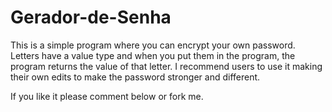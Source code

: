 # Gerador-de-Senha
This is a simple program where you can encrypt your own password.  Letters have a value type and when you put them in the program, the program returns the value of that letter.  I recommend users to use it making their own edits to make the password stronger and different.

If you like it please comment below or fork me. 
